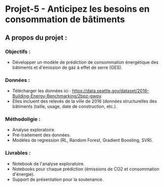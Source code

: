 # Projet-5 - Anticipez les besoins en consommation de bâtiments

## A propos du projet : 

### Objectifs : 
- Développer un modèle de prédiction de consommation énergétique des bâtiments et d'émission de gaz à effet de serre (GES). 

### Données : 
- Télécharger les données ici : https://data.seattle.gov/dataset/2016-Building-Energy-Benchmarking/2bpz-gwpy.
- Elles incluent des relevés de la ville de 2016 (données structurelles des bâtiments (taille, usage, date de construction, etc.). 
  
### Méthodoligie : 
- Analyse exploratoire.
- Pré-traitement des données.
- Modèles de regression (RL, Random Forest, Gradient Boosting, SVR). 
  
### Livrables : 
- Notebook de l'analyse exploratoire.
- Notebooks pour chaque prédiction (émissions de CO2 et consommation d'énergie).
- Support de présentation pour la soutenance.
